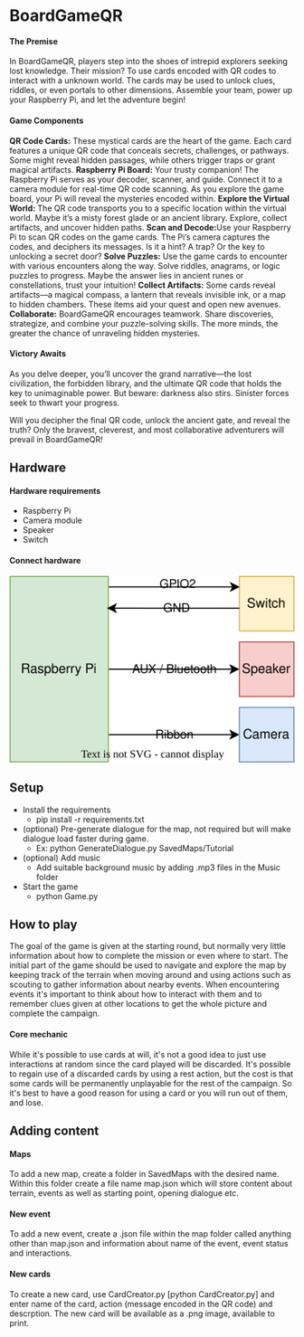 # BoardGameQR

#### The Premise
In BoardGameQR, players step into the shoes of intrepid explorers seeking lost knowledge. Their mission? To use cards encoded with QR codes to interact with a unknown world. The cards may be used to unlock clues, riddles, or even portals to other dimensions. Assemble your team, power up your Raspberry Pi, and let the adventure begin!

#### Game Components
<strong>QR Code Cards:</strong> These mystical cards are the heart of the game. Each card features a unique QR code that conceals secrets, challenges, or pathways. Some might reveal hidden passages, while others trigger traps or grant magical artifacts.
<strong>Raspberry Pi Board:</strong> Your trusty companion! The Raspberry Pi serves as your decoder, scanner, and guide. Connect it to a camera module for real-time QR code scanning. As you explore the game board, your Pi will reveal the mysteries encoded within.
<strong>Explore the Virtual World:</strong> The QR code transports you to a specific location within the virtual world. Maybe it’s a misty forest glade or an ancient library. Explore, collect artifacts, and uncover hidden paths.
<strong>Scan and Decode:</strong>Use your Raspberry Pi to scan QR codes on the game cards. The Pi’s camera captures the codes, and deciphers its messages. Is it a hint? A trap? Or the key to unlocking a secret door?
<strong>Solve Puzzles:</strong> Use the game cards to encounter with various encounters along the way. Solve riddles, anagrams, or logic puzzles to progress. Maybe the answer lies in ancient runes or constellations, trust your intuition!
<strong>Collect Artifacts:</strong> Some cards reveal artifacts—a magical compass, a lantern that reveals invisible ink, or a map to hidden chambers. These items aid your quest and open new avenues.
<strong>Collaborate:</strong> BoardGameQR encourages teamwork. Share discoveries, strategize, and combine your puzzle-solving skills. The more minds, the greater the chance of unraveling hidden mysteries.
#### Victory Awaits
As you delve deeper, you’ll uncover the grand narrative—the lost civilization, the forbidden library, and the ultimate QR code that holds the key to unimaginable power. But beware: darkness also stirs. Sinister forces seek to thwart your progress.

Will you decipher the final QR code, unlock the ancient gate, and reveal the truth? Only the bravest, cleverest, and most collaborative adventurers will prevail in BoardGameQR!


## Hardware

#### Hardware requirements
* Raspberry Pi
* Camera module
* Speaker
* Switch

#### Connect hardware
![image description](Media/hardware.svg)

## Setup

* Install the requirements
	* pip install -r requirements.txt
* (optional) Pre-generate dialogue for the map, not required but will make dialogue load faster during game.
	* Ex: python GenerateDialogue.py SavedMaps/Tutorial
* (optional) Add music
	* Add suitable background music by adding .mp3 files in the Music folder
* Start the game
	* python Game.py


## How to play

The goal of the game is given at the starting round, but normally very little information about how to complete the mission or even where to start. The initial part of the game should be used to navigate and explore the map by keeping track of the terrain when moving around and using actions such as scouting to gather information about nearby events. When encountering events it's important to think about how to interact with them and to remember clues given at other locations to get the whole picture and complete the campaign.

#### Core mechanic

While it's possible to use cards at will, it's not a good idea to just use interactions at random since the card played will be discarded. It's possible to regain use of a discarded cards by using a rest action, but the cost is that some cards will be permanently unplayable for the rest of the campaign. So it's best to have a good reason for using a card or you will run out of them, and lose.

## Adding content

#### Maps

To add a new map, create a folder in SavedMaps with the desired name. Within this folder create a file name map.json which will store content about terrain, events as well as starting point, opening dialogue etc.

#### New event

To add a new event, create a .json file within the map folder called anything other than map.json and information about name of the event, event status and interactions.

#### New cards

To create a new card, use CardCreator.py [python CardCreator.py] and enter name of the card, action (message encoded in the QR code) and descrption. The new card will be available as a .png image, available to print.